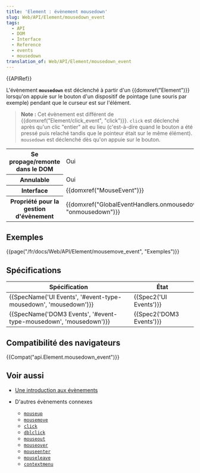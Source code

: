 ```yaml
---
title: 'Element : évènement mousedown'
slug: Web/API/Element/mousedown_event
tags:
  - API
  - DOM
  - Interface
  - Reference
  - events
  - mousedown
translation_of: Web/API/Element/mousedown_event
---
```

{{APIRef}}

L'évènement **`mousedown`** est déclenché à partir d'un {{domxref("Element")}} lorsqu'on appuie sur le bouton d'un dispositif de pointage (une souris par exemple) pendant que le curseur est sur l'élément.

> **Note :** Cet évènement est différent de {{domxref("Element/click_event", "click")}}. `click` est déclenché après qu'un clic "entier" ait eu lieu (c'est-à-dire quand le bouton a été pressé puis relaché tandis que le pointeur était sur le même élément). `mousedown` est déclenché dès qu'on appuie sur le bouton.

<table class="properties">
  <tbody>
    <tr>
      <th scope="row">Se propage/remonte dans le DOM</th>
      <td>Oui</td>
    </tr>
    <tr>
      <th scope="row">Annulable</th>
      <td>Oui</td>
    </tr>
    <tr>
      <th scope="row">Interface</th>
      <td>{{domxref("MouseEvent")}}</td>
    </tr>
    <tr>
      <th scope="row">Propriété pour la gestion d'évènement</th>
      <td>
        {{domxref("GlobalEventHandlers.onmousedown", "onmousedown")}}
      </td>
    </tr>
  </tbody>
</table>

## Exemples

{{page("/fr/docs/Web/API/Element/mousemove_event", "Exemples")}}

## Spécifications

| Spécification                                                                            | État                             |
| ---------------------------------------------------------------------------------------- | -------------------------------- |
| {{SpecName('UI Events', '#event-type-mousedown', 'mousedown')}}     | {{Spec2('UI Events')}}     |
| {{SpecName('DOM3 Events', '#event-type-mousedown', 'mousedown')}} | {{Spec2('DOM3 Events')}} |

## Compatibilité des navigateurs

{{Compat("api.Element.mousedown_event")}}

## Voir aussi

- [Une introduction aux évènements](/fr/docs/Apprendre/JavaScript/Building_blocks/Evènements)
- D'autres évènements connexes

  - [`mouseup`](/fr/docs/Web/API/Element/mouseup_event)
  - [`mousemove`](/fr/docs/Web/API/Element/mousemove_event)
  - [`click`](/fr/docs/Web/API/Element/click_event)
  - [`dblclick`](/fr/docs/Web/API/Element/dblclick_event)
  - [`mouseout`](/fr/docs/Web/API/Element/mouseout_event)
  - [`mouseover`](/fr/docs/Web/API/Element/mouseover_event)
  - [`mouseenter`](/fr/docs/Web/API/Element/mouseenter_event)
  - [`mouseleave`](/fr/docs/Web/API/Element/mouseleave_event)
  - [`contextmenu`](/fr/docs/Web/API/Element/contextmenu_event)
